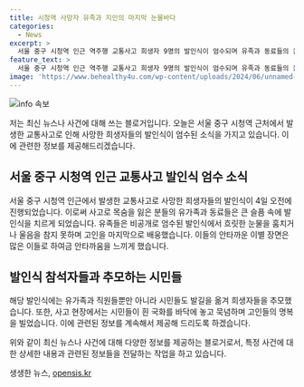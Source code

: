 ```yaml
---
title: 시청역 사망자 유족과 지인의 마지막 눈물바다
categories:
  - News
excerpt: >
  서울 중구 시청역 인근 역주행 교통사고 희생자 9명의 발인식이 엄수되며 유족과 동료들의 눈물로 가득한 장례식이 이뤄졌다. 희생자들은 사고 당일 회식을 마치고 이동 중이었던 시중은행 직원으로, 가족과 동료들의 참석으로 조용한 분위기 속에 마지막을 보냈다. 발인식을 마친 유족과 조문객들은 침통한 표정으로 아무 말 없이 고인의 마지막 길을 배웠고, 사고 현장에는 시민들의 발길도 이어졌다. 일상 속에서 갑작스러운 비극을 당한 희생자들을 추모하며 안타까움을 표했다.
feature_text: >
  서울 중구 시청역 인근 역주행 교통사고 희생자 9명의 발인식이 엄수되며 유족과 동료들의 눈물로 가득한 장례식이 이뤄졌다. 희생자들은 사고 당일 회식을 마치고 이동 중이었던 시중은행 직원으로, 가족과 동료들의 참석으로 조용한 분위기 속에 마지막을 보냈다. 발인식을 마친 유족과 조문객들은 침통한 표정으로 아무 말 없이 고인의 마지막 길을 배웠고, 사고 현장에는 시민들의 발길도 이어졌다. 일상 속에서 갑작스러운 비극을 당한 희생자들을 추모하며 안타까움을 표했다.
image: 'https://www.behealthy4u.com/wp-content/uploads/2024/06/unnamed-file.png'
---
```


<p><img src="https://www.behealthy4u.com/wp-content/uploads/2024/06/unnamed-file.png" alt="info 속보" /></p>

<p>저는 최신 뉴스나 사건에 대해 쓰는 블로거입니다. 오늘은 서울 중구 시청역 근처에서 발생한 교통사고로 인해 사망한 희생자들의 발인식이 엄수된 소식을 가지고 있습니다. 이에 관련한 정보를 제공해드리겠습니다.</p>

<h2 data-ke-size="size26">서울 중구 시청역 인근 교통사고 발인식 엄수 소식</h2>

<p>서울 중구 시청역 인근에서 발생한 교통사고로 사망한 희생자들의 발인식이 4일 오전에 진행되었습니다. 이로써 사고로 목숨을 잃은 분들의 유가족과 동료들은 큰 슬픔 속에 발인식을 치르게 되었습니다. 유족들은 비공개로 엄수된 발인식에서 흐릿한 눈물을 훔치거나 울음을 참지 못하며 고인을 마지막으로 배웅했습니다. 이들의 안타까운 이별 장면은 많은 이들로 하여금 안타까움을 느끼게 했습니다.</p>

<h2 data-ke-size="size26">발인식 참석자들과 추모하는 시민들</h2>

<p>해당 발인식에는 유가족과 직원들뿐만 아니라 시민들도 발길을 옮겨 희생자들을 추모했습니다. 또한, 사고 현장에서는 시민들이 흰 국화를 바닥에 놓고 묵념하며 고인들의 명복을 빌었습니다. 이에 관련된 정보를 계속해서 제공해 드리도록 하겠습니다.</p>

<p>위와 같이 최신 뉴스나 사건에 대해 다양한 정보를 제공하는 블로거로서, 특정 사건에 대한 상세한 내용과 관련된 정보들을 전달하는 작업을 하고 있습니다.</p>
생생한 뉴스, <a href="https://opensis.kr" rel="dofollow">opensis.kr</a>



